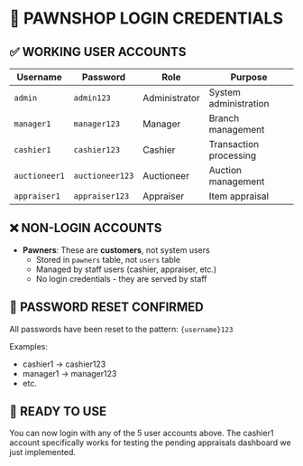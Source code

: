 # 🔐 PAWNSHOP LOGIN CREDENTIALS

## ✅ **WORKING USER ACCOUNTS**

| Username      | Password        | Role          | Purpose                    |
|--------------|-----------------|---------------|----------------------------|
| `admin`      | `admin123`      | Administrator | System administration      |
| `manager1`   | `manager123`    | Manager       | Branch management          |
| `cashier1`   | `cashier123`    | Cashier       | Transaction processing     |
| `auctioneer1`| `auctioneer123` | Auctioneer    | Auction management         |
| `appraiser1` | `appraiser123`  | Appraiser     | Item appraisal             |

## ❌ **NON-LOGIN ACCOUNTS**

- **Pawners**: These are **customers**, not system users
  - Stored in `pawners` table, not `users` table  
  - Managed by staff users (cashier, appraiser, etc.)
  - No login credentials - they are served by staff

## 🔧 **PASSWORD RESET CONFIRMED**

All passwords have been reset to the pattern: `{username}123`

Examples:
- cashier1 → cashier123
- manager1 → manager123
- etc.

## 🎯 **READY TO USE**

You can now login with any of the 5 user accounts above. The cashier1 account specifically works for testing the pending appraisals dashboard we just implemented.